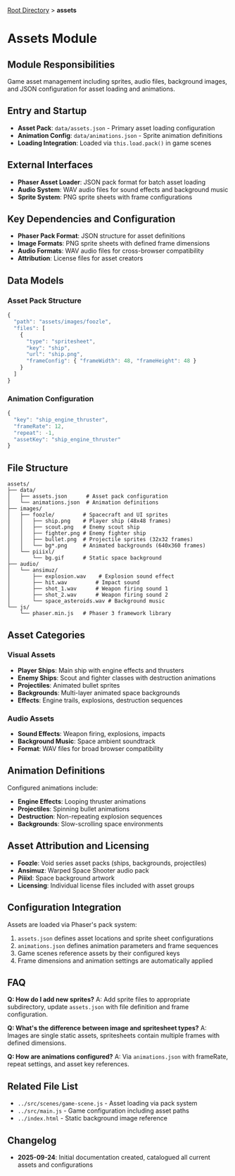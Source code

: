 [Root Directory](../../CLAUDE.md) > **assets**

# Assets Module

## Module Responsibilities
Game asset management including sprites, audio files, background images, and JSON configuration for asset loading and animations.

## Entry and Startup
- **Asset Pack**: `data/assets.json` - Primary asset loading configuration
- **Animation Config**: `data/animations.json` - Sprite animation definitions
- **Loading Integration**: Loaded via `this.load.pack()` in game scenes

## External Interfaces
- **Phaser Asset Loader**: JSON pack format for batch asset loading
- **Audio System**: WAV audio files for sound effects and background music
- **Sprite System**: PNG sprite sheets with frame configurations

## Key Dependencies and Configuration
- **Phaser Pack Format**: JSON structure for asset definitions
- **Image Formats**: PNG sprite sheets with defined frame dimensions
- **Audio Formats**: WAV audio files for cross-browser compatibility
- **Attribution**: License files for asset creators

## Data Models
### Asset Pack Structure
```javascript
{
  "path": "assets/images/foozle",
  "files": [
    {
      "type": "spritesheet",
      "key": "ship",
      "url": "ship.png",
      "frameConfig": { "frameWidth": 48, "frameHeight": 48 }
    }
  ]
}
```

### Animation Configuration
```javascript
{
  "key": "ship_engine_thruster",
  "frameRate": 12,
  "repeat": -1,
  "assetKey": "ship_engine_thruster"
}
```

## File Structure
```
assets/
├── data/
│   ├── assets.json      # Asset pack configuration
│   └── animations.json  # Animation definitions
├── images/
│   ├── foozle/         # Spacecraft and UI sprites
│   │   ├── ship.png    # Player ship (48x48 frames)
│   │   ├── scout.png   # Enemy scout ship
│   │   ├── fighter.png # Enemy fighter ship
│   │   ├── bullet.png  # Projectile sprites (32x32 frames)
│   │   └── bg*.png     # Animated backgrounds (640x360 frames)
│   └── piiixl/
│       └── bg.gif      # Static space background
├── audio/
│   └── ansimuz/
│       ├── explosion.wav    # Explosion sound effect
│       ├── hit.wav         # Impact sound
│       ├── shot_1.wav      # Weapon firing sound 1
│       ├── shot_2.wav      # Weapon firing sound 2
│       └── space_asteroids.wav # Background music
└── js/
    └── phaser.min.js   # Phaser 3 framework library
```

## Asset Categories

### Visual Assets
- **Player Ships**: Main ship with engine effects and thrusters
- **Enemy Ships**: Scout and fighter classes with destruction animations
- **Projectiles**: Animated bullet sprites
- **Backgrounds**: Multi-layer animated space backgrounds
- **Effects**: Engine trails, explosions, destruction sequences

### Audio Assets
- **Sound Effects**: Weapon firing, explosions, impacts
- **Background Music**: Space ambient soundtrack
- **Format**: WAV files for broad browser compatibility

## Animation Definitions
Configured animations include:
- **Engine Effects**: Looping thruster animations
- **Projectiles**: Spinning bullet animations
- **Destruction**: Non-repeating explosion sequences
- **Backgrounds**: Slow-scrolling space environments

## Asset Attribution and Licensing
- **Foozle**: Void series asset packs (ships, backgrounds, projectiles)
- **Ansimuz**: Warped Space Shooter audio pack
- **Piiixl**: Space background artwork
- **Licensing**: Individual license files included with asset groups

## Configuration Integration
Assets are loaded via Phaser's pack system:
1. `assets.json` defines asset locations and sprite sheet configurations
2. `animations.json` defines animation parameters and frame sequences
3. Game scenes reference assets by their configured keys
4. Frame dimensions and animation settings are automatically applied

## FAQ
**Q: How do I add new sprites?**
A: Add sprite files to appropriate subdirectory, update `assets.json` with file definition and frame configuration.

**Q: What's the difference between image and spritesheet types?**
A: Images are single static assets, spritesheets contain multiple frames with defined dimensions.

**Q: How are animations configured?**
A: Via `animations.json` with frameRate, repeat settings, and asset key references.

## Related File List
- `../src/scenes/game-scene.js` - Asset loading via pack system
- `../src/main.js` - Game configuration including asset paths
- `../index.html` - Static background image reference

## Changelog
- **2025-09-24**: Initial documentation created, catalogued all current assets and configurations
